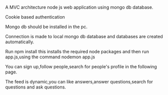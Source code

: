 A MVC architecture node js web application using mongo db database.

Cookie based authentication

Mongo db should be installed in the pc.

Connection is made to local mongo db database and databases are created automatically.

Run npm install this installs the required node packages and then run app.js,using the command nodemon app.js

You can sign up,follow people,search for people's profile in the following page.

The feed is dynamic,you can like answers,answer questions,search for questions and ask questions.